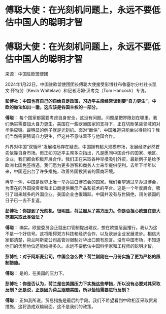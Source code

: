 # 傅聪大使：在光刻机问题上，永远不要低估中国人的聪明才智

# 傅聪大使：在光刻机问题上，永远不要低估中国人的聪明才智

来源：中国驻欧盟使团

2024年1月22日，中国驻欧盟使团团长傅聪大使接受彭博社布鲁塞尔分社社长凯文·怀特劳（Kevin Whitelaw）和记者汤姆·汉考克（Tom
Hancock）专访。

**彭博社：中国也有自己的自给自足政策，习近平主席经常谈到要“自力更生”，中欧的做法如出一辙。这应该是各国主权的一部分。**

**傅聪：**
每个国家都需要考虑自身安全，这没有问题。问题是把界限划在哪里。我们确实需要加大自力更生。美国在一些欧洲国家的支持下，正在切断某些领域的对华供应链。最明显的例子就是光刻机。面对“断供”，中国难道只能坐以待毙吗？我们当然需要强调自力更生，但这并不意味着不与他国合作。

外界对中国“双循环”发展格局存在疑虑。中国拥有超大规模市场，发展经济必然首先依靠自身市场。但正如习近平主席多次指出，凡是愿同中国合作的国家、地区、企业，我们都会积极开展合作。我们正在采取各种举措吸引外资，最新例子是给予欧洲七国免签待遇。我们愿为更多游客和商务人士来华提供便利。去年下半年以来，中国还出台了许多措施，改善外国投资者的营商环境。

再举一例，中国是世界上唯一举办进口博览会的国家。我们希望通过举办进博会，为潜在的外国投资者和出口商提供展示产品和技术的平台。这是一个年度展会，吸引了越来越多的外国企业。美国企业也很踊跃。中国并没有与世隔绝，闭关锁国的日子已一去不复返。

**彭博社：你提到了光刻机。很明显，荷兰服从了美方压力。你是否担心欧盟在更大范围采取此类做法？**

**傅聪：**
确实。欧盟委员会正就出口管制提出建议，想在欧盟层面推行。我认为这不是一个好信号。这将阻碍双方科技和经济合作，以及欧洲企业发展进步。相信大家都清楚，荷兰阿斯麦公司高管对限制对华出口颇有怨言。没有中国市场，不知道他们的优势地位还能维持多久。永远不要低估中国科学家和工程师的聪明才智。

**彭博社：对于阿斯麦公司，中国会怎么做？荷兰刚刚在一月份实施了更为严格的限制措施。**

**傅聪：** 是的，在美国的压力下。

**彭博社：你是否认为，荷兰是在美国压力下实施这些举措，所以没有必要对其采取反制？还是说，正是因为荷兰跟随美国，所以恰恰需要进行反制？**

**傅聪：** 正如我所说，贸易措施是最后的手段。我们不希望看到中欧相互采取贸易措施。这将造成双输局面。这不是我们的政策。

